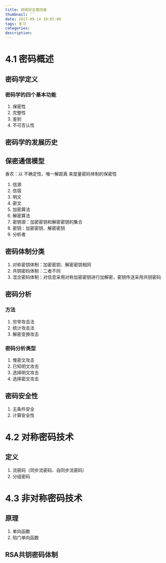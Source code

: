 ```yaml
---
title: 网络安全第四章
thumbnail: ‘’
date: 2017-09-14 10:07:00
tags: 复习
categories:
description:
---
```

# 4.1 密码概述
## 密码学定义
### 密码学的四个基本功能
1. 保密性
2. 完整性
3. 鉴别
4. 不可否认性

## 密码学的发展历史
## 保密通信模型
香农：以 不确定性、唯一解距离 来度量密码体制的保密性
1. 信源
2. 信宿
3. 明文
4. 密文
5. 加密算法
6. 解密算法
7. 密钥源：加密密钥和解密密钥的集合
8. 密钥：加密密钥、解密密钥
9. 分析者

## 密码体制分类
1. 对称密钥体制：加密密钥、解密密钥相同
2. 共钥密码体制：二者不同
3. 混合密码体制：对信息采用对称加密密钥进行加解密，密钥传送采用共钥密码

## 密码分析
### 方法
1. 穷举攻击法
2. 统计攻击法
3. 解密变换攻击
### 密码分析类型
1. 惟密文攻击
2. 已知明文攻击
3. 选择明文攻击
4. 选择密文攻击

## 密码安全性
1. 无条件安全
2. 计算安全性


# 4.2 对称密码技术
## 定义
1. 流密码（同步流密码、自同步流密码）
2. 分组密码

# 4.3 非对称密码技术
## 原理
1. 单向函数
2. 陷门单向函数

## RSA共钥密码体制
